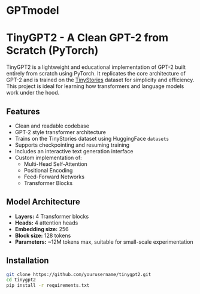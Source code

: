 # GPTmodel
# TinyGPT2 - A Clean GPT-2 from Scratch (PyTorch)

TinyGPT2 is a lightweight and educational implementation of GPT-2 built entirely from scratch using PyTorch. It replicates the core architecture of GPT-2 and is trained on the [TinyStories](https://huggingface.co/datasets/roneneldan/TinyStories) dataset for simplicity and efficiency. This project is ideal for learning how transformers and language models work under the hood.

## Features

- Clean and readable codebase
- GPT-2 style transformer architecture
- Trains on the TinyStories dataset using HuggingFace `datasets`
- Supports checkpointing and resuming training
- Includes an interactive text generation interface
- Custom implementation of:
  - Multi-Head Self-Attention
  - Positional Encoding
  - Feed-Forward Networks
  - Transformer Blocks

## Model Architecture

- **Layers:** 4 Transformer blocks
- **Heads:** 4 attention heads
- **Embedding size:** 256
- **Block size:** 128 tokens
- **Parameters:** ~12M tokens max, suitable for small-scale experimentation

## Installation

```bash
git clone https://github.com/yourusername/tinygpt2.git
cd tinygpt2
pip install -r requirements.txt
